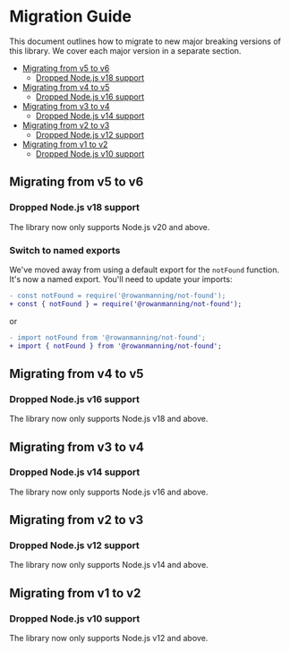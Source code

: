 
# Migration Guide

This document outlines how to migrate to new major breaking versions of this library. We cover each major version in a separate section.

* [Migrating from v5 to v6](#migrating-from-v5-to-v6)
  * [Dropped Node.js v18 support](#dropped-nodejs-v18-support)
* [Migrating from v4 to v5](#migrating-from-v4-to-v5)
  * [Dropped Node.js v16 support](#dropped-nodejs-v16-support)
* [Migrating from v3 to v4](#migrating-from-v3-to-v4)
  * [Dropped Node.js v14 support](#dropped-nodejs-v14-support)
* [Migrating from v2 to v3](#migrating-from-v2-to-v3)
  * [Dropped Node.js v12 support](#dropped-nodejs-v12-support)
* [Migrating from v1 to v2](#migrating-from-v1-to-v2)
  * [Dropped Node.js v10 support](#dropped-nodejs-v10-support)

## Migrating from v5 to v6

### Dropped Node.js v18 support

The library now only supports Node.js v20 and above.

### Switch to named exports

We've moved away from using a default export for the `notFound` function. It's now a named export. You'll need to update your imports:

```diff
- const notFound = require('@rowanmanning/not-found');
+ const { notFound } = require('@rowanmanning/not-found');
```

or

```diff
- import notFound from '@rowanmanning/not-found';
+ import { notFound } from '@rowanmanning/not-found';
```

## Migrating from v4 to v5

### Dropped Node.js v16 support

The library now only supports Node.js v18 and above.

## Migrating from v3 to v4

### Dropped Node.js v14 support

The library now only supports Node.js v16 and above.

## Migrating from v2 to v3

### Dropped Node.js v12 support

The library now only supports Node.js v14 and above.

## Migrating from v1 to v2

### Dropped Node.js v10 support

The library now only supports Node.js v12 and above.
